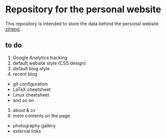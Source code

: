 # Repository for the personal website 
This repository is intended to store the data behind the personal website [ziheng](https://zihengzzh.github.io).

## to do
1. Google Analytics tracking
2. default website style (CSS design)
3. default blog style
4. recent blog 
* git configuration 
* LaTeX cheetsheet
* Linux cheetsheet
* and so on
5. about & cv
6. more contents on the page
* photography gallery
* external links